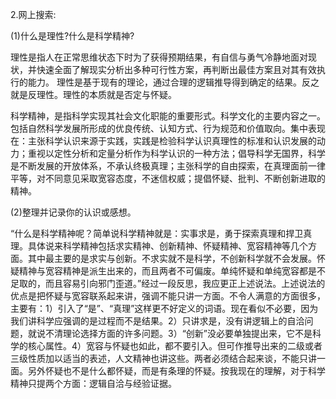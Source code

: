 2.网上搜索:

(1)什么是理性?什么是科学精神?

理性是指人在正常思维状态下时为了获得预期结果，有自信与勇气冷静地面对现状，并快速全面了解现实分析出多种可行性方案，再判断出最佳方案且对其有效执行的能力。
理性是基于现有的理论，通过合理的逻辑推导得到确定的结果。反之就是反理性。理性的本质就是否定与怀疑。

科学精神，是指科学实现其社会文化职能的重要形式。科学文化的主要内容之一。包括自然科学发展所形成的优良传统、认知方式、行为规范和价值取向。集中表现在：主张科学认识来源于实践，实践是检验科学认识真理性的标准和认识发展的动力；重视以定性分析和定量分析作为科学认识的一种方法；倡导科学无国界，科学是不断发展的开放体系，不承认终极真理；主张科学的自由探索，在真理面前一律平等，对不同意见采取宽容态度，不迷信权威；提倡怀疑、批判、不断创新进取的精神。

(2)整理并记录你的认识或感想。

“什么是科学精神呢？简单说科学精神就是：实事求是，勇于探索真理和捍卫真理。具体说来科学精神包括求实精神、创新精神、怀疑精神、宽容精神等几个方面。其中最主要的是求实与创新。不求实就不是科学，不创新科学就不会发展。怀疑精神与宽容精神是派生出来的，而且两者不可偏废。单纯怀疑和单纯宽容都是不足取的，而且容易引向邪门歪道。”经过一段反思，我应更正上述说法。上述说法的优点是把怀疑与宽容联系起来讲，强调不能只讲一方面。不令人满意的方面很多，主要有：1）引入了“是”、“真理”这样更不好定义的词语。现在看似不必要，因为我们讲科学应强调的是过程而不是结果。2）只讲求是，没有讲逻辑上的自洽问题，就说不清理论选择方面的许多问题。3）“创新”没必要单独提出来，它不是科学的核心属性。4）宽容与怀疑也如此，都不要引入。但可作推导出来的二级或者三级性质加以适当的表述，人文精神也讲这些。两者必须结合起来谈，不能只讲一面。另外怀疑也不是什么都怀疑，而是有条理的怀疑。按我现在的理解，对于科学精神只提两个方面：逻辑自洽与经验证据。